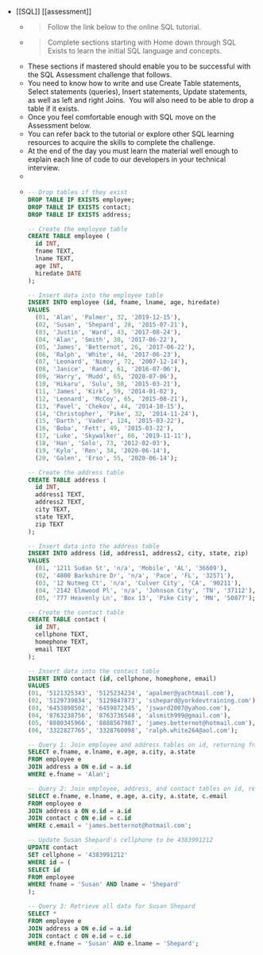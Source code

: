 - [[SQL]] [[assessment]]
	- >Follow the link below to the online SQL tutorial.
	- >Complete sections starting with Home down through SQL Exists to learn the initial SQL language and concepts.
	- These sections if mastered should enable you to be successful with the SQL Assessment challenge that follows.
	- You need to know how to write and use Create Table statements, Select statements (queries), Insert statements, Update statements, as well as left and right Joins.  You will also need to be able to drop a table if it exists.
	- Once you feel comfortable enough with SQL move on the Assessment below.
	- You can refer back to the tutorial or explore other SQL learning resources to acquire the skills to complete the challenge.
	- At the end of the day you must learn the material well enough to explain each line of code to our developers in your technical interview.
	-
	- ```sql
	  -- Drop tables if they exist
	  DROP TABLE IF EXISTS employee;
	  DROP TABLE IF EXISTS contact;
	  DROP TABLE IF EXISTS address;
	  
	  -- Create the employee table
	  CREATE TABLE employee (
	    id INT,
	    fname TEXT,
	    lname TEXT,
	    age INT,
	    hiredate DATE
	  );
	  
	  -- Insert data into the employee table
	  INSERT INTO employee (id, fname, lname, age, hiredate)
	  VALUES
	    (01, 'Alan', 'Palmer', 32, '2019-12-15'),
	    (02, 'Susan', 'Shepard', 28, '2015-07-21'),
	    (03, 'Justin', 'Ward', 43, '2017-08-24'),
	    (04, 'Alan', 'Smith', 30, '2017-06-22'),
	    (05, 'James', 'Betternot', 26, '2017-06-22'),
	    (06, 'Ralph', 'White', 44, '2017-06-23'),
	    (07, 'Leonard', 'Nimoy', 72, '2007-12-14'),
	    (08, 'Janice', 'Rand', 61, '2016-07-06'),
	    (09, 'Harry', 'Mudd', 65, '2020-07-06'),
	    (10, 'Hikaru', 'Sulu', 58, '2015-03-21'),
	    (11, 'James', 'Kirk', 59, '2014-01-02'),
	    (12, 'Leonard', 'McCoy', 65, '2015-08-21'),
	    (13, 'Pavel', 'Chekov', 44, '2014-10-15'),
	    (14, 'Christopher', 'Pike', 32, '2014-11-24'),
	    (15, 'Darth', 'Vader', 124, '2015-03-22'),
	    (16, 'Boba', 'Fett', 49, '2015-03-22'),
	    (17, 'Luke', 'Skywalker', 66, '2019-11-11'),
	    (18, 'Han', 'Solo', 73, '2012-02-03'),
	    (19, 'Kylo', 'Ren', 34, '2020-06-14'),
	    (20, 'Galen', 'Erso', 55, '2020-06-14');
	  
	  -- Create the address table
	  CREATE TABLE address (
	    id INT,
	    address1 TEXT,
	    address2 TEXT,
	    city TEXT,
	    state TEXT,
	    zip TEXT
	  );
	  
	  -- Insert data into the address table
	  INSERT INTO address (id, address1, address2, city, state, zip)
	  VALUES
	    (01, '1211 Sudan St', 'n/a', 'Mobile', 'AL', '36609'),
	    (02, '4800 Barkshire Dr', 'n/a', 'Pace', 'FL', '32571'),
	    (03, '12 Nutmeg Ct', 'n/a', 'Culver City', 'CA', '90211'),
	    (04, '2142 Elmwood Pl', 'n/a', 'Johnson City', 'TN', '37112'),
	    (05, '777 Heavenly Ln', 'Box 13', 'Pike City', 'MN', '50877');
	  
	  -- Create the contact table
	  CREATE TABLE contact (
	    id INT,
	    cellphone TEXT,
	    homephone TEXT,
	    email TEXT
	  );
	  
	  -- Insert data into the contact table
	  INSERT INTO contact (id, cellphone, homephone, email)
	  VALUES
	  (01, '5121325343', '5125234234', 'apalmer@yachtmail.com'),
	  (02, '5129739834', '5129847873', 'sshepard@yorkdevtraining.com'),
	  (03, '6453898502', '6459872345', 'jsward2007@yahoo.com'),
	  (04, '8763238756', '8763736548', 'alsmith999@gmail.com'),
	  (05, '8880345966', '8888567987', 'james.betternot@hotmail.com'),
	  (06, '3322827765', '3328760098', 'ralph.white264@aol.com');
	  
	  -- Query 1: Join employee and address tables on id, returning fname, lname, age, city, state where fname = 'Alan'
	  SELECT e.fname, e.lname, e.age, a.city, a.state
	  FROM employee e
	  JOIN address a ON e.id = a.id
	  WHERE e.fname = 'Alan';
	  
	  -- Query 2: Join employee, address, and contact tables on id, returning fname, lname, age, city, state, email where email = 'james.betternot@hotmail.com'
	  SELECT e.fname, e.lname, e.age, a.city, a.state, c.email
	  FROM employee e
	  JOIN address a ON e.id = a.id
	  JOIN contact c ON e.id = c.id
	  WHERE c.email = 'james.betternot@hotmail.com';
	  
	  -- Update Susan Shepard's cellphone to be 4383991212
	  UPDATE contact
	  SET cellphone = '4383991212'
	  WHERE id = (
	  SELECT id
	  FROM employee
	  WHERE fname = 'Susan' AND lname = 'Shepard'
	  );
	  
	  -- Query 3: Retrieve all data for Susan Shepard
	  SELECT *
	  FROM employee e
	  JOIN address a ON e.id = a.id
	  JOIN contact c ON e.id = c.id
	  WHERE e.fname = 'Susan' AND e.lname = 'Shepard';
	  ```